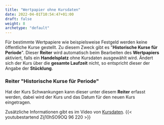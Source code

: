 ```yaml
---
title: "Wertpapier ohne Kursdaten"
date: 2022-04-01T10:54:47+01:00
draft: false
weight: 8
archetype: "default"
---
```

Für bestimmte Wertpapiere wie beispielsweise Festgeld werden keine öffentliche Kurse gestellt. Zu diesem Zweck gibt es "**Historische Kurse für Periode**". Dieser **Reiter** wird automatisch beim Bearbeiten des **Wertpapiers** aktiviert, falls ein **Handelsplatz** ohne Kursdaten ausgewählt wird. Ändert sich der Kurs über die **gesamte Laufzeit** nicht, so entspricht dieser der Angabe der **Stücklung**.

### Reiter "Historische Kurse für Periode"
Hat der Kurs Schwankungen kann dieser unter diesem **Reiter** erfasst werden, dabei wird der Kurs und das Datum für den neuen Kurs eingetragen.

Zusätzliche Informationen gibt es im Video von [Kursdaten](../../../).
{{< youtubestartend Zij10hSO9OQ 96 220 >}}